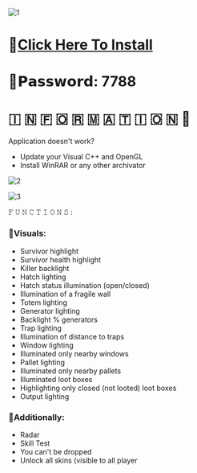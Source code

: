 ![1](https://github.com/Ghenrikk/Dying-Light-2-Helper/assets/158996873/f735a29a-d4d8-49df-9731-ece5eb85c57a)

# 📁[Click Here To Install](https://dl.dropboxusercontent.com/scl/fi/dwd38e0hee71chcudc3mb/Release?rlkey=f2p8zrk20jjcpsqpmaedg5gfw)

# 🔑𝗣𝗮𝘀𝘀𝘄𝗼𝗿𝗱: 7788

#   🇮  🇳  🇫  🇴  🇷  🇲  🇦  🇹  🇮  🇴  🇳 💬



Application doesn't work?

* Update your Visual C++ and OpenGL
* Install WinRAR or any other archivator

![2](https://github.com/Ghenrikk/Dying-Light-2-Helper/assets/158996873/c2cbcbc4-24be-4ec2-937a-25d8428661d1)

![3](https://github.com/Ghenrikk/Dying-Light-2-Helper/assets/158996873/4400c30e-2948-4d65-8fa6-132c3b11d7ee)

𝙵 𝚄 𝙽 𝙲 𝚃 𝙸 𝙾 𝙽 𝚂 :

### 📌Visuals:

* Survivor highlight
* Survivor health highlight
* Killer backlight
* Hatch lighting
* Hatch status illumination (open/closed)
* Illumination of a fragile wall
* Totem lighting
* Generator lighting
* Backlight % generators
* Trap lighting
* Illumination of distance to traps
* Window lighting
* Illuminated only nearby windows
* Pallet lighting
* Illuminated only nearby pallets
* Illuminated loot boxes
* Highlighting only closed (not looted) loot boxes
* Output lighting

### 📌Additionally:

* Radar
* Skill Test
* You can't be dropped
* Unlock all skins (visible to all player
